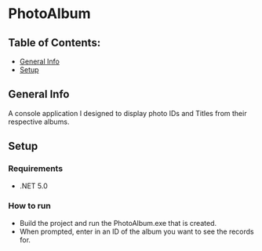 # PhotoAlbum

## Table of Contents:
* [General Info](#general-info)
* [Setup](#setup)



## General Info

A console application I designed to display photo IDs and Titles from their respective albums.

## Setup

### Requirements

* .NET 5.0

### How to run

* Build the project and run the PhotoAlbum.exe that is created.
* When prompted, enter in an ID of the album you want to see the records for.


